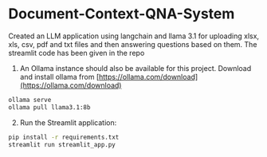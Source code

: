 # Document-Context-QNA-System
Created an LLM application using langchain and llama 3.1 for uploading xlsx, xls, csv, pdf and txt files and then answering questions based on them.
The streamlit code has been given in the repo

1. An Ollama instance should also be available for this project. Download and install ollama from [https://ollama.com/download](https://ollama.com/download) 
```sh
ollama serve
ollama pull llama3.1:8b
```
2. Run the Streamlit application:
```sh
pip install -r requirements.txt
streamlit run streamlit_app.py
```
